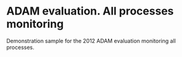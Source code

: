 # ADAM evaluation. All processes monitoring

Demonstration sample for the 2012 ADAM evaluation monitoring all processes.
